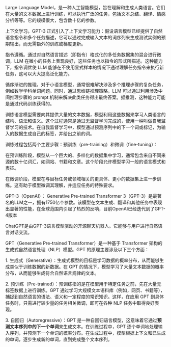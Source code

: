 Large Language Model，是一种人工智能模型，旨在理解和生成人类语言。它们在大量的文本数据上进行训练，可以执行广泛的任务，包括文本总结、翻译、情感分析等等。它的规模很大，包含数十亿的参数。

上下文学习。GPT-3 正式引入了上下文学习能力：假设语言模型已经提供了自然语言指令和多个任务描述，它可以通过完成输入文本的词序列来生成测试实例的预期输出，而无需额外的训练或梯度更新。

指令遵循。通过对自然语言描述（即指令）格式化的多任务数据集的混合进行微调，LLM 在微小的任务上表现良好，这些任务也以指令的形式所描述。这种能力下，指令调优使 LLM 能够在不使用显式样本的情况下通过理解任务指令来执行新任务，这可以大大提高泛化能力。

循序渐进的推理。对于小语言模型，通常很难解决涉及多个推理步骤的复杂任务，例如数学学科单词问题。同时，通过思维链推理策略，LLM 可以通过利用涉及中间推理步骤的 prompt 机制来解决此类任务得出最终答案。据推测，这种能力可能是通过代码训练获得的。

训练语言模型需要向其提供大量的文本数据，模型利用这些数据来学习人类语言的结构、语法和语义。这个过程通常是通过无监督学习完成的，使用一种叫做自我监督学习的技术。在自我监督学习中，模型通过预测序列中的下一个词或标记，为输入的数据生成自己的标签，并给出之前的词。

训练过程包括两个主要步骤：预训练（pre-training）和微调（fine-tuning）：

在预训练阶段，模型从一个巨大的、多样化的数据集中学习，通常包含来自不同来源的数十亿词汇，如网站、书籍和文章。这个阶段允许模型学习一般的语言模式和表征。

在微调阶段，模型在与目标任务或领域相关的更具体、更小的数据集上进一步训练。这有助于模型微调其理解，并适应任务的特殊要求。

GPT-3（OpenAI）： Generative Pre-trained Transformer 3（GPT-3）是最著名的LLM之一，拥有1750亿个参数。该模型在文本生成、翻译和其他任务中表现出显著的性能，在全球范围内引起了热烈的反响，目前OpenAI已经迭代到了GPT-4版本

ChatGPT是由GPT-3语言模型驱动的开源聊天机器人。它能够与用户进行自然语言对话交流。



GPT（Generative Pre-trained Transformer）是一种基于 Transformer 架构的生成式自然语言处理（NLP）模型。GPT 的原理主要涉及以下三个方面：

1. 生成式（Generative）：生成式模型的目标是学习数据的概率分布，从而能够生成类似于训练数据的新数据。在 GPT 的情况下，模型学习了大量文本数据的概率分布，从而能够生成符合自然语言规律的文本。

2. 预训练（Pre-trained）：预训练指的是在模型用于特定任务之前，先在大量无标签数据上进行训练。GPT 通过学习大规模文本语料库（例如，网页、书籍等），捕捉到自然语言的语法、语义和一定程度的常识知识。这样，在应用 GPT 到具体任务时，只需进行较少量的任务相关微调，即可在各种 NLP 任务中取得良好表现。

3. 自回归（Autoregressive）：GPT 是一种自回归语言模型，这意味着它通过**预测文本序列中的下一个单词**来生成文本。在训练过程中，GPT 逐个单词地处理输入序列，并预测下一个单词的概率分布。在生成过程中，模型根据上下文和已生成的单词，逐步生成新的单词，直到完成整个文本序列。